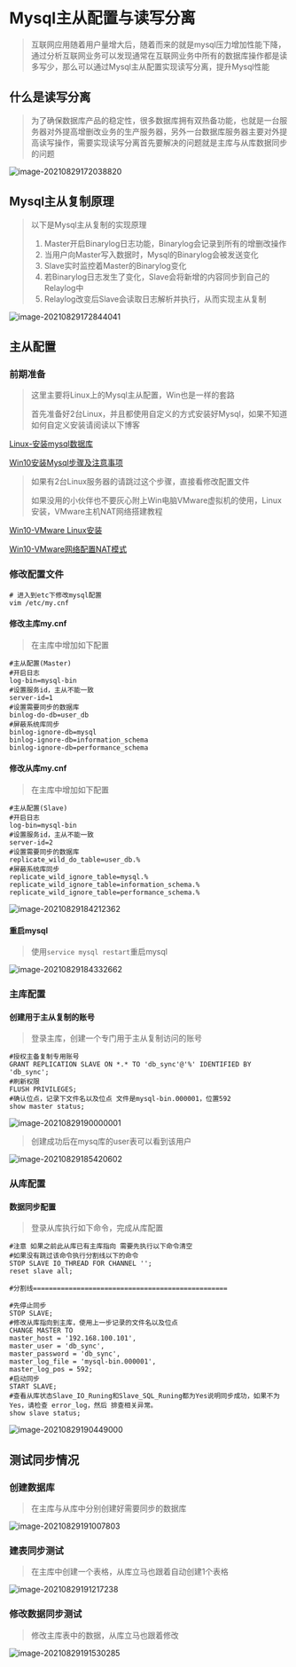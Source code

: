# Mysql主从配置与读写分离

> 互联网应用随着用户量增大后，随着而来的就是mysql压力增加性能下降，通过分析互联网业务可以发现通常在互联网业务中所有的数据库操作都是读多写少，那么可以通过Mysql主从配置实现读写分离，提升Mysql性能

## 什么是读写分离

> 为了确保数据库产品的稳定性，很多数据库拥有双热备功能，也就是一台服务器对外提高增删改业务的生产服务器，另外一台数据库服务器主要对外提高读写操作，需要实现读写分离首先要解决的问题就是主库与从库数据同步的问题

![image-20210829172038820](./images/image-20210829172038820.png)

## Mysql主从复制原理

> 以下是Mysql主从复制的实现原理
>
> 1. Master开启Binarylog日志功能，Binarylog会记录到所有的增删改操作
> 2. 当用户向Master写入数据时，Mysql的Binarylog会被发送变化
> 3. Slave实时监控着Master的Binarylog变化
> 4. 若Binarylog日志发生了变化，Slave会将新增的内容同步到自己的Relaylog中
> 5. Relaylog改变后Slave会读取日志解析并执行，从而实现主从复制

![image-20210829172844041](./images/image-20210829172844041.png)

## 主从配置

### 前期准备

> 这里主要将Linux上的Mysql主从配置，Win也是一样的套路
>
> 首先准备好2台Linux，并且都使用自定义的方式安装好Mysql，如果不知道如何自定义安装请阅读以下博客

[Linux-安装mysql数据库](../数据持久化专栏/Liunx-安装mysql数据库.md)

[Win10安装Mysql步骤及注意事项](../数据持久化专栏/Win10安装Mysql步骤及注意事项.md)

> 如果有2台Linux服务器的请跳过这个步骤，直接看修改配置文件
>
> 如果没用的小伙伴也不要灰心附上Win电脑VMware虚拟机的使用，Linux安装，VMware主机NAT网络搭建教程

[Win10-VMware Linux安装](../Liunx专栏/VMware-安装Liunx.md)

[Win10-VMware网络配置NAT模式](../Liunx专栏/Win10-VMware网络配置NAT模式.md)

### 修改配置文件

~~~shell
# 进入到etc下修改mysql配置
vim /etc/my.cnf
~~~

#### 修改主库my.cnf

> 在主库中增加如下配置

~~~shell
#主从配置(Master)
#开启日志
log-bin=mysql-bin
#设置服务id，主从不能一致
server-id=1
#设置需要同步的数据库
binlog-do-db=user_db
#屏蔽系统库同步
binlog-ignore-db=mysql
binlog-ignore-db=information_schema
binlog-ignore-db=performance_schema
~~~

#### 修改从库my.cnf

> 在主库中增加如下配置

~~~shell
#主从配置(Slave)
#开启日志
log-bin=mysql-bin
#设置服务id，主从不能一致
server-id=2
#设置需要同步的数据库
replicate_wild_do_table=user_db.%
#屏蔽系统库同步
replicate_wild_ignore_table=mysql.%
replicate_wild_ignore_table=information_schema.%
replicate_wild_ignore_table=performance_schema.%
~~~

![image-20210829184212362](./images/image-20210829184212362.png)

#### 重启mysql

> 使用`service mysql restart`重启mysql

![image-20210829184332662](./images/image-20210829184332662.png)

### 主库配置

#### 创建用于主从复制的账号

> 登录主库，创建一个专门用于主从复制访问的账号

~~~shell
#授权主备复制专用账号 
GRANT REPLICATION SLAVE ON *.* TO 'db_sync'@'%' IDENTIFIED BY 'db_sync'; 
#刷新权限 
FLUSH PRIVILEGES; 
#确认位点，记录下文件名以及位点 文件是mysql-bin.000001，位置592
show master status;
~~~

![image-20210829190000001](./images/image-20210829190000001.png)

> 创建成功后在mysq库的user表可以看到该用户

![image-20210829185420602](./images/image-20210829185420602.png)

### 从库配置

#### 数据同步配置

> 登录从库执行如下命令，完成从库配置

~~~shell
#注意 如果之前此从库已有主库指向 需要先执行以下命令清空
#如果没有跳过该命令执行分割线以下的命令
STOP SLAVE IO_THREAD FOR CHANNEL '';
reset slave all;

#分割线=================================================

#先停止同步 
STOP SLAVE;
#修改从库指向到主库，使用上一步记录的文件名以及位点
CHANGE MASTER TO
master_host = '192.168.100.101',
master_user = 'db_sync',
master_password = 'db_sync',
master_log_file = 'mysql-bin.000001',
master_log_pos = 592;
#启动同步 
START SLAVE;
#查看从库状态Slave_IO_Runing和Slave_SQL_Runing都为Yes说明同步成功，如果不为Yes，请检查 error_log，然后 排查相关异常。 
show slave status;
~~~

![image-20210829190449000](./images/image-20210829190449000.png)

## 测试同步情况

### 创建数据库

> 在主库与从库中分别创建好需要同步的数据库

![image-20210829191007803](./images/image-20210829191007803.png)

### 建表同步测试

> 在主库中创建一个表格，从库立马也跟着自动创建1个表格

![image-20210829191217238](./images/image-20210829191217238.png)

### 修改数据同步测试

> 修改主库表中的数据，从库立马也跟着修改

![image-20210829191530285](./images/image-20210829191530285.png)